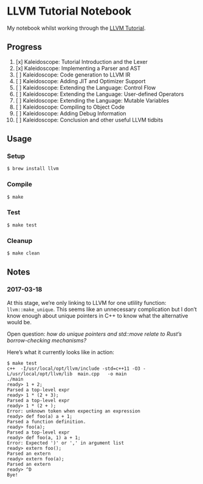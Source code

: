 # LLVM Tutorial Notebook

My notebook whilst working through the [LLVM Tutorial](http://llvm.org/docs/tutorial/).

## Progress

 1. [x] Kaleidoscope: Tutorial Introduction and the Lexer
 2. [x] Kaleidoscope: Implementing a Parser and AST
 3. [ ] Kaleidoscope: Code generation to LLVM IR
 4. [ ] Kaleidoscope: Adding JIT and Optimizer Support
 5. [ ] Kaleidoscope: Extending the Language: Control Flow
 6. [ ] Kaleidoscope: Extending the Language: User-defined Operators
 7. [ ] Kaleidoscope: Extending the Language: Mutable Variables
 8. [ ] Kaleidoscope: Compiling to Object Code
 9. [ ] Kaleidoscope: Adding Debug Information
10. [ ] Kaleidoscope: Conclusion and other useful LLVM tidbits

## Usage

### Setup

```sh
$ brew install llvm
```

### Compile

```sh
$ make
```

### Test

```sh
$ make test
```

### Cleanup

```sh
$ make clean
```

## Notes

### 2017-03-18

At this stage, we’re only linking to LLVM for one utlility function:
`llvm::make_unique`.  This seems like an unnecessary complication but I don’t
know enough about unique pointers in C++ to know what the alternative would be.

Open question: *how do unique pointers and std::move relate to Rust’s borrow-checking mechanisms?*

Here’s what it currently looks like in action:

```
$ make test
c++  -I/usr/local/opt/llvm/include -std=c++11 -O3 -L/usr/local/opt/llvm/lib  main.cpp   -o main
./main
ready> 1 + 2;
Parsed a top-level expr
ready> 1 * (2 + 3);
Parsed a top-level expr
ready> 1 * (2 + );
Error: unknown token when expecting an expression
ready> def foo(a) a + 1;
Parsed a function definition.
ready> foo(a);
Parsed a top-level expr
ready> def foo(a, 1) a + 1;
Error: Expected ')' or ',' in argument list
ready> extern foo();
Parsed an extern
ready> extern foo(a);
Parsed an extern
ready> ^D
Bye!
```
